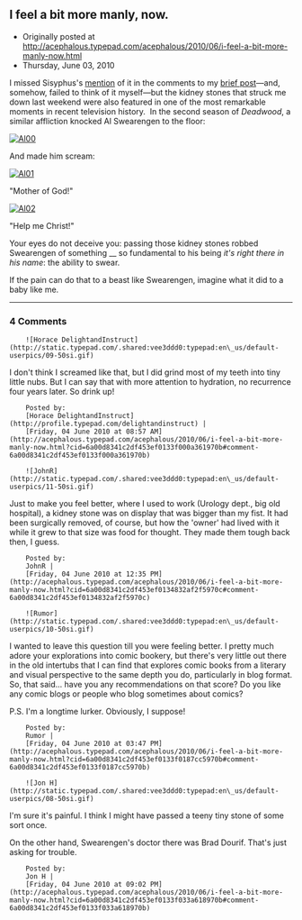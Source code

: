 ## I feel a bit more manly, now.

 * Originally posted at http://acephalous.typepad.com/acephalous/2010/06/i-feel-a-bit-more-manly-now.html
 * Thursday, June 03, 2010



I missed Sisyphus's [mention](http://acephalous.typepad.com/acephalous/2010/05/ive-been-poisoned.html?cid=6a00d8341c2df453ef0133ef5c6a71970b#comment-6a00d8341c2df453ef0133ef5c6a71970b) of it in the comments to my [brief post](http://acephalous.typepad.com/acephalous/2010/05/ive-been-poisoned.html)—and, somehow, failed to think of it myself—but the kidney stones that struck me down last weekend were also featured in one of the most remarkable moments in recent television history.  In the second season of _Deadwood_, a similar affliction knocked Al Swearengen to the floor:

[![Al00](http://acephalous.typepad.com/.a/6a00d8341c2df453ef0133efe5e149970b-500wi)](http://acephalous.typepad.com/.a/6a00d8341c2df453ef0133efe5e149970b-popup)

And made him scream:  

[![Al01](http://acephalous.typepad.com/.a/6a00d8341c2df453ef0133efe5e610970b-500wi)](http://acephalous.typepad.com/.a/6a00d8341c2df453ef0133efe5e610970b-popup)

"Mother of God!"  

[![Al02](http://acephalous.typepad.com/.a/6a00d8341c2df453ef013483106b30970c-500wi)](http://acephalous.typepad.com/.a/6a00d8341c2df453ef013483106b30970c-popup)

"Help me Christ!"

Your eyes do not deceive you: passing those kidney stones robbed Swearengen of something __ so fundamental to his being _it's right there in his 
name_: the ability to swear.  

 If the pain can do that to a beast like Swearengen, imagine what it did 
to a baby like me.

		

* * *

### 4 Comments 

		

                
[]()

	

		![Horace DelightandInstruct](http://static.typepad.com/.shared:vee3ddd0:typepad:en\_us/default-userpics/09-50si.gif)
	

	

		

I don't think I screamed like that, but I did grind most of my teeth into tiny little nubs.  But I can say that with more attention to hydration, no recurrence four years later.  So drink up!

	

		Posted by:
		[Horace DelightandInstruct](http://profile.typepad.com/delightandinstruct) |
		[Friday, 04 June 2010 at 08:57 AM](http://acephalous.typepad.com/acephalous/2010/06/i-feel-a-bit-more-manly-now.html?cid=6a00d8341c2df453ef0133f000a361970b#comment-6a00d8341c2df453ef0133f000a361970b)

[]()

	

		![JohnR](http://static.typepad.com/.shared:vee3ddd0:typepad:en\_us/default-userpics/11-50si.gif)
	

	

		

Just to make you feel better, where I used to work (Urology dept., big old hospital), a kidney stone was on display that was bigger than my fist.  It had been surgically removed, of course, but how the 'owner' had lived with it while it grew to that size was food for thought.  They made them tough back then, I guess.

	

		Posted by:
		JohnR |
		[Friday, 04 June 2010 at 12:35 PM](http://acephalous.typepad.com/acephalous/2010/06/i-feel-a-bit-more-manly-now.html?cid=6a00d8341c2df453ef0134832af2f5970c#comment-6a00d8341c2df453ef0134832af2f5970c)

[]()

	

		![Rumor](http://static.typepad.com/.shared:vee3ddd0:typepad:en\_us/default-userpics/10-50si.gif)
	

	

		

I wanted to leave this question till you were feeling better. I pretty much adore your explorations into comic bookery, but there's very little out there in the old intertubs that I can find that explores comic books from a literary and visual perspective to the same depth you do, particularly in blog format. So, that said... have you any recommendations on that score? Do you like any comic blogs or people who blog sometimes about comics? 

P.S. I'm a longtime lurker. Obviously, I suppose!

	

		Posted by:
		Rumor |
		[Friday, 04 June 2010 at 03:47 PM](http://acephalous.typepad.com/acephalous/2010/06/i-feel-a-bit-more-manly-now.html?cid=6a00d8341c2df453ef0133f0187cc5970b#comment-6a00d8341c2df453ef0133f0187cc5970b)

[]()

	

		![Jon H](http://static.typepad.com/.shared:vee3ddd0:typepad:en\_us/default-userpics/08-50si.gif)
	

	

		

I'm sure it's painful. I think I might have passed a teeny tiny stone of some sort once.

On the other hand, Swearengen's doctor there was Brad Dourif. That's just asking for trouble.

	

		Posted by:
		Jon H |
		[Friday, 04 June 2010 at 09:02 PM](http://acephalous.typepad.com/acephalous/2010/06/i-feel-a-bit-more-manly-now.html?cid=6a00d8341c2df453ef0133f033a618970b#comment-6a00d8341c2df453ef0133f033a618970b)

		

        